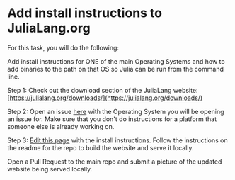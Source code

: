 # Add install instructions to JuliaLang.org


For this task, you will do the following:

Add install instructions for ONE of the main Operating Systems and how to add binaries to the path on that OS so Julia can be run from the command line.

Step 1: Check out the download section of the JuliaLang website: [https://julialang.org/downloads/](https://julialang.org/downloads/)

Step 2: Open an issue [here](https://github.com/JuliaLang/www.julialang.org) with the Operating System you will be opening an issue for. Make sure that you don't do instructions for a platform that someone else is already working on.

Step 3: [Edit this page](https://github.com/JuliaLang/www.julialang.org/blob/master/downloads/index.html) with the install instructions. Follow the instructions on the readme for the repo to build the website and serve it locally.

Open a Pull Request to the main repo and submit a picture of the updated website being served locally.
